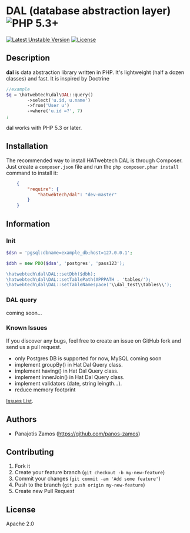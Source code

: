 # DAL (database abstraction layer) ![PHP 5.3+](http://img.shields.io/badge/php-5.3%2B-blue.svg)

[![Latest Unstable Version](https://poser.pugx.org/hatwebtech/dal/v/unstable.svg)](https://packagist.org/packages/hatwebtech/dal) [![License](https://poser.pugx.org/hatwebtech/dal/license.svg)](https://packagist.org/packages/hatwebtech/dal)
## Description
**dal**  is data abstraction library written in PHP. It's  lightweight (half a dozen classes) and fast. It is inspired by Doctrine
```php
//example
$q = \hatwebtech\dal\DAL::query()
        ->select('u.id, u.name')
        ->from('User u')
        ->where('u.id =?', 7)
;  
```

dal works with PHP 5.3 or later.

## Installation

The recommended way to install HATwebtech DAL is through Composer.  Just create a `composer.json` file and run the `php composer.phar install` command to install it:

```json
    {
        "require": {
            "hatwebtech/dal": "dev-master"
        }
    }
```

## Information
### Init
```php
$dsn = 'pgsql:dbname=example_db;host=127.0.0.1';

$dbh = new PDO($dsn', 'postgres', 'pass123');

\hatwebtech\dal\DAL::setDbh($dbh);
\hatwebtech\dal\DAL::setTablePath(APPPATH . 'tables/');
\hatwebtech\dal\DAL::setTableNamespace('\\dal_test\\tables\\'); 
```

### DAL query
coming soon...

### Known Issues

If you discover any bugs, feel free to create an issue on GitHub fork and send us a pull request.

* only Postgres DB is supported for now, MySQL coming soon
* implement groupBy() in Hat Dal Query class.
* implement having() in Hat Dal Query class.
* implement innerJoin() in Hat Dal Query class.
* implement validators (date, string leingth...).
* reduce memory footprint

[Issues List](https://github.com/hatwebtech/dal/issues).

## Authors

* Panajotis Zamos (https://github.com/panos-zamos)

## Contributing

1. Fork it
2. Create your feature branch (`git checkout -b my-new-feature`)
3. Commit your changes (`git commit -am 'Add some feature'`)
4. Push to the branch (`git push origin my-new-feature`)
5. Create new Pull Request


## License

Apache 2.0
